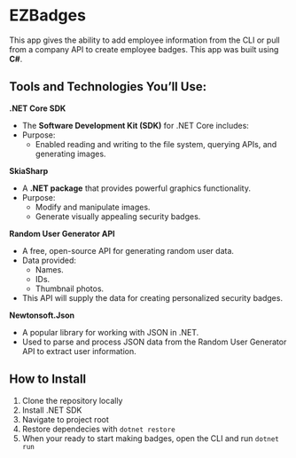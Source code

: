 # EZBadges
 
This app gives the ability to add employee information from the CLI or pull from a company API to create employee badges. This app was built using **C#**.


## Tools and Technologies You’ll Use:


**.NET Core SDK**
   - The **Software Development Kit (SDK)** for .NET Core includes:
   - Purpose: 
       - Enabled reading and writing to the file system, querying APIs, and generating images.
    
**SkiaSharp**
   - A **.NET package** that provides powerful graphics functionality.
   - Purpose:
     - Modify and manipulate images.
     - Generate visually appealing security badges.

**Random User Generator API**
   - A free, open-source API for generating random user data.
   - Data provided:
     - Names.
     - IDs.
     - Thumbnail photos.
   - This API will supply the data for creating personalized security badges.

**Newtonsoft.Json**
   - A popular library for working with JSON in .NET.
   - Used to parse and process JSON data from the Random User Generator API to extract user information.

## How to Install
 1. Clone the repository locally
 2. Install .NET SDK
 3. Navigate to project root
 4. Restore dependecies with `dotnet restore`
 5. When your ready to start making badges, open the CLI and run `dotnet run
`


